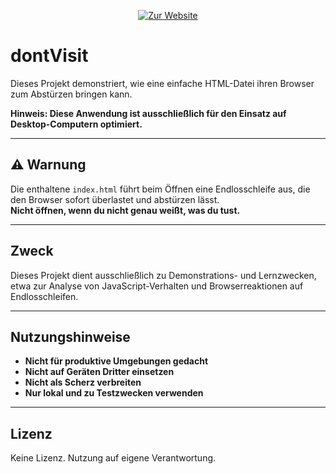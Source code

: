 <p align="center">
  <a href="https://jakobbwe.github.io/dontVisit/" target="_blank">
    <img src="https://img.shields.io/badge/🔗 Zur%20Website-%23FF5555?style=for-the-badge&logo=firefox&logoColor=white" alt="Zur Website">
  </a>
</p>

# dontVisit

Dieses Projekt demonstriert, wie eine einfache HTML-Datei ihren Browser zum Abstürzen bringen kann. 

**Hinweis: Diese Anwendung ist ausschließlich für den Einsatz auf Desktop-Computern optimiert.**

---

## ⚠️ Warnung

Die enthaltene `index.html` führt beim Öffnen eine Endlosschleife aus, die den Browser sofort überlastet und abstürzen lässt.  
**Nicht öffnen, wenn du nicht genau weißt, was du tust.**

---

## Zweck

Dieses Projekt dient ausschließlich zu Demonstrations- und Lernzwecken, etwa zur Analyse von JavaScript-Verhalten und Browserreaktionen auf Endlosschleifen.

---

## Nutzungshinweise

- **Nicht für produktive Umgebungen gedacht**
- **Nicht auf Geräten Dritter einsetzen**
- **Nicht als Scherz verbreiten**
- **Nur lokal und zu Testzwecken verwenden**

---

## Lizenz

Keine Lizenz. Nutzung auf eigene Verantwortung.


